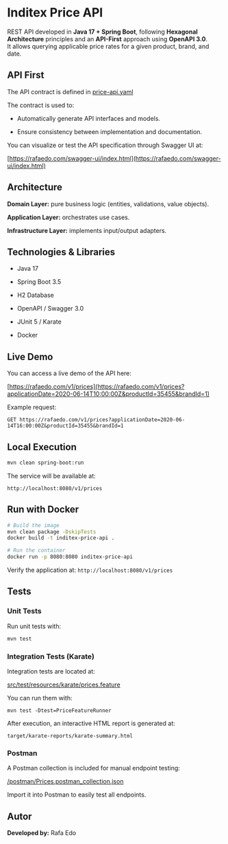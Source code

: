 # Inditex Price API

REST API developed in **Java 17 + Spring Boot**, following **Hexagonal Architecture** principles and an **API-First** approach using **OpenAPI 3.0**.  
It allows querying applicable price rates for a given product, brand, and date.

## API First

The API contract is defined in [price-api.yaml](/src/main/resources/static/price-api.yaml)

The contract is used to:

- Automatically generate API interfaces and models.

- Ensure consistency between implementation and documentation.

You can visualize or test the API specification through Swagger UI at:

[https://rafaedo.com/swagger-ui/index.html](https://rafaedo.com/swagger-ui/index.html)

## Architecture

**Domain Layer:** pure business logic (entities, validations, value objects).

**Application Layer:** orchestrates use cases.

**Infrastructure Layer:** implements input/output adapters.

## Technologies & Libraries

- Java 17

- Spring Boot 3.5

- H2 Database

- OpenAPI / Swagger 3.0

- JUnit 5 / Karate

- Docker

## Live Demo

You can access a live demo of the API here:

[https://rafaedo.com/v1/prices](https://rafaedo.com/v1/prices?applicationDate=2020-06-14T10:00:00Z&productId=35455&brandId=1)

Example request:

`GET https://rafaedo.com/v1/prices?applicationDate=2020-06-14T16:00:00Z&productId=35455&brandId=1`

## Local Execution
```bash
mvn clean spring-boot:run
```
The service will be available at:

`http://localhost:8080/v1/prices`

## Run with Docker
```bash
# Build the image
mvn clean package -DskipTests
docker build -t inditex-price-api .

# Run the container
docker run -p 8080:8080 inditex-price-api
```
Verify the application at:
`http://localhost:8080/v1/prices`

## Tests
### Unit Tests

Run unit tests with:

```bash
mvn test
```

### Integration Tests (Karate)

Integration tests are located at:

[src/test/resources/karate/prices.feature](src/main/resources/karate/prices.feature)

You can run them with:

`mvn test -Dtest=PriceFeatureRunner`

After execution, an interactive HTML report is generated at:

`target/karate-reports/karate-summary.html`

### Postman

A Postman collection is included for manual endpoint testing:

[/postman/Prices.postman_collection.json](/postman/Prices.postman_collection.json)

Import it into Postman to easily test all endpoints.

## Autor

**Developed by:** Rafa Edo
